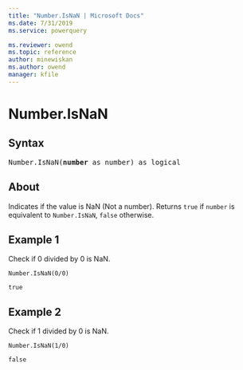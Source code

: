 ```yaml
---
title: "Number.IsNaN | Microsoft Docs"
ms.date: 7/31/2019
ms.service: powerquery

ms.reviewer: owend
ms.topic: reference
author: minewiskan
ms.author: owend
manager: kfile
---
```

# Number.IsNaN

## Syntax

<pre>
Number.IsNaN(<b>number</b> as number) as logical
</pre>
  
## About  
Indicates if the value is NaN (Not a number). Returns `true` if `number` is equivalent to `Number.IsNaN`, `false` otherwise.

## Example 1
Check if 0 divided by 0 is NaN.

```powerquery-m
Number.IsNaN(0/0)
```

`true`

## Example 2
Check if 1 divided by 0 is NaN.

```powerquery-m
Number.IsNaN(1/0)
```

`false`

